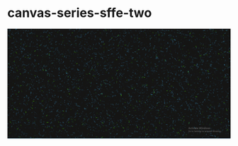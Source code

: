 # canvas-series-sffe-two

<img src="https://github.com/Levi-Chinecherem/canvas-series-sffe-two/blob/master/preview.PNG">
